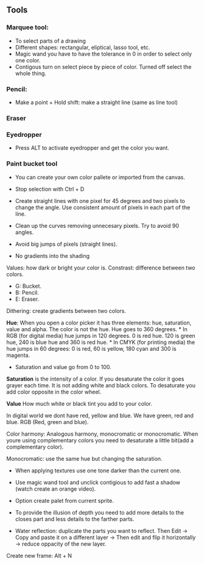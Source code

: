 ## Tools

### Marquee tool:
* To select parts of a drawing
* Different shapes: rectangular, eliptical, lasso tool, etc. 
* Magic wand you have to have the tolerance in 0 in order to select only one color.
* Contigous turn on select piece by piece of color. Turned off select the whole thing.
### Pencil: 
* Make a point + Hold shift: make a straight line (same as line tool)
### Eraser

### Eyedropper
* Press ALT to activate eyedropper and get the color you want.
### Paint bucket tool

* You can create your own color pallete or imported from the canvas.

* Stop selection with Ctrl + D

* Create straight lines with one pixel for 45 degrees and two pixels to change the angle. Use consistent amount of pixels in each part of the line.

* Clean up the curves removing unnecesary pixels. Try to avoid 90 angles. 

* Avoid big jumps of pixels (straight lines).

* No gradients into the shading 

Values: how dark or bright your color is. 
Constrast: difference between two colors. 

* G: Bucket.
* B: Pencil.
* E: Eraser.

Dithering: create gradients between two colors. 

**Hue**: When you open a color picker it has three elements: hue, saturation, value and alpha. The color is not the hue. Hue goes to 360 degrees. 
    * In RGB (for digital media) hue jumps in 120 degrees. 0 is red hue. 120 is green hue, 240 is blue hue and 360 is red hue.
    * In CMYK (for printing media) the hue jumps in 60 degrees: 0 is red, 60 is yellow, 180 cyan and 300 is magenta. 

* Saturation and value go from 0 to 100.

**Saturation** is the intensity of a color. If you desaturate the color it goes grayer each time. It is not adding white and black colors. To desaturate you add color opposite in the color wheel. 

**Value** How much white or black tint you add to your color. 

In digital world we dont have red, yellow and blue. We have green, red and blue. RGB (Red, green and blue).

Color harmony: Analogous harmony, monocromatic or monocromatic. 
When youre using complementary colors you need to desaturate a little bit(add a complementary color).

Monocromatic: use the same hue but changing the saturation. 

* When applying textures use one tone darker than the current one.

* Use magic wand tool and unclick contigious to add fast a shadow (watch create an orange video).

* Option create palet from current sprite.

* To provide the illusion of depth you need to add more details to the closes part and less details to the farther parts. 

* Water reflection: duplicate the parts you want to reflect. Then Edit -> Copy and paste it on a different layer -> Then edit and flip it horizontally -> reduce oppacity of the new layer.  

Create new frame: Alt + N 













